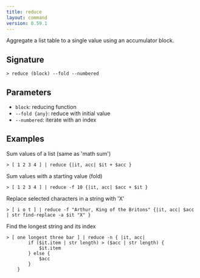 ```yaml
---
title: reduce
layout: command
version: 0.59.1
---
```


Aggregate a list table to a single value using an accumulator block.

## Signature

```> reduce (block) --fold --numbered```

## Parameters

 -  `block`: reducing function
 -  `--fold {any}`: reduce with initial value
 -  `--numbered`: iterate with an index

## Examples

Sum values of a list (same as 'math sum')
```shell
> [ 1 2 3 4 ] | reduce {|it, acc| $it + $acc }
```

Sum values with a starting value (fold)
```shell
> [ 1 2 3 4 ] | reduce -f 10 {|it, acc| $acc + $it }
```

Replace selected characters in a string with 'X'
```shell
> [ i o t ] | reduce -f "Arthur, King of the Britons" {|it, acc| $acc | str find-replace -a $it "X" }
```

Find the longest string and its index
```shell
> [ one longest three bar ] | reduce -n { |it, acc|
        if ($it.item | str length) > ($acc | str length) {
            $it.item
        } else {
            $acc
        }
    }
```

